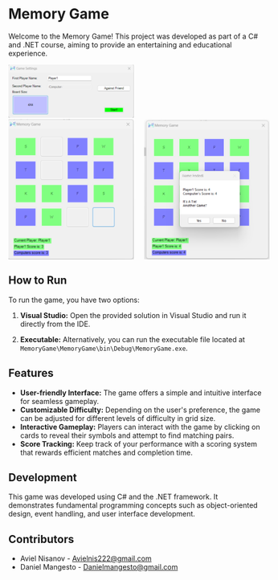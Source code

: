 # Memory Game

Welcome to the Memory Game! This project was developed as part of a C# and .NET course, aiming to provide an entertaining and educational experience.

<img src="assets/GameSettings.png" alt="Game Settings Interface" width="250"/>
<div style="display: flex;">
  <img src="assets/GameBoard.png" alt="Memory Game Board" width="250" style="margin-right: 20px;"/>
  <img src="assets/GameEnd.png" alt="Game End Screen" width="250"/>
</div>


## How to Run

To run the game, you have two options:

1. **Visual Studio:** Open the provided solution in Visual Studio and run it directly from the IDE.

2. **Executable:** Alternatively, you can run the executable file located at `MemoryGame\MemoryGame\bin\Debug\MemoryGame.exe`.


## Features

- **User-friendly Interface:** The game offers a simple and intuitive interface for seamless gameplay.
- **Customizable Difficulty:** Depending on the user's preference, the game can be adjusted for different levels of difficulty in grid size.
- **Interactive Gameplay:** Players can interact with the game by clicking on cards to reveal their symbols and attempt to find matching pairs.
- **Score Tracking:** Keep track of your performance with a scoring system that rewards efficient matches and completion time.

## Development

This game was developed using C# and the .NET framework. It demonstrates fundamental programming concepts such as object-oriented design, event handling, and user interface development.

## Contributors

- Aviel Nisanov - Avielnis222@gmail.com
- Daniel Mangesto - Danielmangesto@gmail.com
